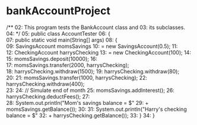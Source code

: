 # bankAccountProject
/**
02:    This program tests the BankAccount class and
03:    its subclasses. 
04: */
05: public class AccountTester
06: {  
07:    public static void main(String[] args)
08:    {  
09:       SavingsAccount momsSavings 
10:             = new SavingsAccount(0.5);
11:       
12:       CheckingAccount harrysChecking
13:             = new CheckingAccount(100);
14:          
15:       momsSavings.deposit(10000);
16:       
17:       momsSavings.transfer(2000, harrysChecking);     
18:       harrysChecking.withdraw(1500);
19:       harrysChecking.withdraw(80);      
20: 
21:       momsSavings.transfer(1000, harrysChecking);
22:       harrysChecking.withdraw(400);      
23: 
24:       // Simulate end of month
25:       momsSavings.addInterest();
26:       harrysChecking.deductFees();
27:       
28:       System.out.println("Mom's savings balance = $"
29:             + momsSavings.getBalance());
30: 
31:       System.out.println("Harry's checking balance = $"
32:             + harrysChecking.getBalance());
33:    }
34: }
